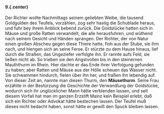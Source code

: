#### 9.{.center}

Der Richter wollte Nachmittags seinem geliebten Weibe, die tausend Goldgulden des Teufels, vorzählen, zog sehr hastig die Schublade heraus, und fuhr bey ihrem Anblick bebend zurück. Die Goldstücke hatten sich in Mäuse und große Ratten verwandelt, die alle herausfuhren, und wüthend nach seinem Gesicht und Händen sprangen. Der Richter, der von Natur einen großen Abscheu gegen diese Thiere hatte, floh aus der Stube, sie ihm nach, und hiengen sich an seine Ferse. Er stürzte zu dem Hause hinaus, lief durch die Straßen, das Ungeziefer verfolgte ihn. Er rannte aufs Feld, sie ließen nicht ab. So trieben sie den Angstvollen bis in den steinernen Mauththurm im Rhein. Hier dachte er das Ende ihrer Verfolgung gefunden zu haben; aber Ratten und Mäuse aus der Hölle scheuen das Wasser nicht. Sie schwammen hindurch, fielen über ihn her, und fraßen ihn lebendig auf. Von dieser Zeit an, nannte man diesen Thurm, den **Mäusethurm**. Seine Frau erzählte in der Bestürzung die Geschichte der Verwandlung der Goldstücke, wodurch sich ihr unglücklicher Mann hätte verblenden lassen, und seit diesem Vorfall hat man im ganzen Erzstift Mainz kein Beispiel erlebt, daß sich ein Richter oder Advokat hätte bestechen lassen. Der Teufel muß dieses nicht bedacht haben, sonst hätte er gewiß den Spuck bleiben lassen.
